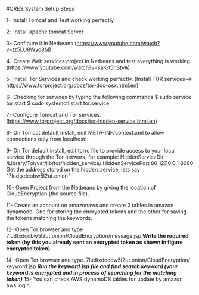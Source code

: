 #QRES System Setup Steps

1- Install Tomcat and Test working perfectly.

2- Install apache tomcat Server

3- Configure it in Netbeans (https://www.youtube.com/watch?v=tz5LU8Wyo8M)

4- Create Web services project in Netbeans and test everything is working. (https://www.youtube.com/watch?v=saK-t5hStvA)

5- Install Tor Services and check working perfectly. (Install TOR services==> https://www.torproject.org/docs/tor-doc-osx.html.en)

6- Checking tor services by typing the following commands
  $ sudo service tor start 
  $ sudo systemctl start tor.service

7- Configure Tomcat and Tor services. (https://www.torproject.org/docs/tor-hidden-service.html.en)

8- On Tomcat default install, edit META-INF/context.xml to allow connections only from localhost:
           <Context>
                 <Valve className="org.apache.catalina.valves.RemoteAddrValve"
                allow="0:0:0:0:0:0:0:1,127\.0\.0\.1" />
       </Context>

9- On Tor default install, edit torrc file to provide access to your local service through the Tor network, for example:
      HiddenServiceDir /Library/Tor/var/lib/tor/hidden_service/
      HiddenServicePort 80 127.0.0.1:8080
     Get the address stored on the hidden_service, lets say "7ludtxdcobw5l2ut.onion"

10- Open Project from the Netbeans by giving the location of CloudEncryption (the source file).

11- Create an account on amazonaws and create 2 tables in amazon dynamodb. One for storing the encrypted tokens and the other for saving
the tokens matching the keywords.

12- Open Tor browser and type 
  7ludtxdcobw5l2ut.onion/CloudEncryption/message.jsp
**Write the required token (by this you already sent an encrypted token as shown in figure encrypted token).**

14- Open Tor browser and type.
7ludtxdcobw5l2ut.onion/CloudEncryption/ keyword.jsp
***Run the keyword.jsp file and find search keyword (your keyword is encrypted and in process of searching for the matching token)***
15- You can check AWS dynamoDB tables for update by amazon aws login.
